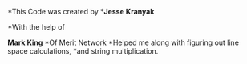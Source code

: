 *This Code was created by 
***Jesse Kranyak**

*With the help of 

**Mark King**
*Of Merit Network 
*Helped me along with figuring out line space calculations, 
*and string multiplication. 

